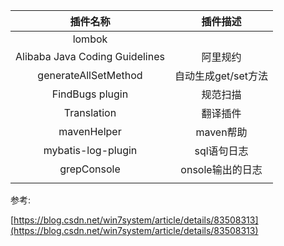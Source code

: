 | 插件名称 | 插件描述 |
| :---: | :---: |
| lombok |  |
| Alibaba Java Coding Guidelines | 阿里规约 |
| generateAllSetMethod | 自动生成get/set方法 |
| FindBugs plugin | 规范扫描 |
| Translation | 翻译插件 |
| mavenHelper | maven帮助 |
| mybatis-log-plugin | sql语句日志 |
| grepConsole | onsole输出的日志 |
|  |  |

参考:

[https://blog.csdn.net/win7system/article/details/83508313](https://blog.csdn.net/win7system/article/details/83508313)

